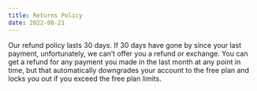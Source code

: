```yaml
---
title: Returns Policy
date: 2022-08-21
---
```


Our refund policy lasts 30 days. If 30 days have gone by since your last payment, unfortunately, we can’t offer you a refund or exchange. You can get a refund for any payment you made in the last month at any point in time, but that automatically downgrades your account to the free plan and locks you out if you exceed the free plan limits.
